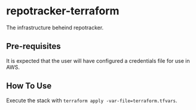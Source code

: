 # repotracker-terraform

The infrastructure beheind repotracker.

## Pre-requisites

It is expected that the user will have configured a credentials file for use in AWS.

## How To Use

Execute the stack with `terraform apply -var-file=terraform.tfvars`.

